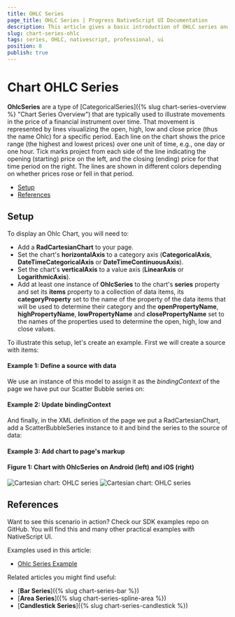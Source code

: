 ```yaml
---
title: OHLC Series
page_title: OHLC Series | Progress NativeScript UI Documentation
description: This article gives a basic introduction of OHLC series and continues with a sample scenario of how OHLC series are used.
slug: chart-series-ohlc
tags: series, OHLC, nativescript, professional, ui
position: 8
publish: true
---
```


# Chart OHLC Series

**OhlcSeries** are a type of [CategoricalSeries]({% slug chart-series-overview %} "Chart Series Overview") that are typically used to illustrate movements in the price of a financial instrument over time. That movement is represented by lines visualizing the open, high, low and close price (thus the name Ohlc) for a specific period. Each line on the chart shows the price range (the highest and lowest prices) over one unit of time, e.g., one day or one hour. Tick marks project from each side of the line indicating the opening (starting) price on the left, and the closing (ending) price for that time period on the right. The lines are shown in different colors depending on whether prices rose or fell in that period.

* [Setup](#setup)
* [References](#references)

## Setup

To display an Ohlc Chart, you will need to:
* Add a **RadCartesianChart** to your page.
* Set the chart's **horizontalAxis** to a category axis (**CategoricalAxis**, **DateTimeCategoricalAxis** or **DateTimeContinuousAxis**).
* Set the chart's **verticalAxis** to a value axis (**LinearAxis** or **LogarithmicAxis**).
* Add at least one instance of **OhlcSeries**  to the chart's **series** property and set its **items** property to a collection of data items, its **categoryProperty** set to the name of the property of the data items that will be used to determine their category and the **openPropertyName**, **highPropertyName**, **lowPropertyName** and **closePropertyName** set to the names of the properties used to determine the open, high, low and close values.

To illustrate this setup, let's create an example. First we will create a source with items:

#### Example 1: Define a source with data

<snippet id='ohlc-data-model'/>

We use an instance of this model to assign it as the *bindingContext* of the page we have put our Scatter Bubble series on:

#### Example 2: Update bindingContext

<snippet id='binding-context-ohlc-series'/>

And finally, in the XML definition of the page we put a RadCartesianChart, add a ScatterBubbleSeries instance to it and bind the series to the source of data:

#### Example 3: Add chart to page's markup

<snippet id='ohlc-series'/>

#### Figure 1: Chart with OhlcSeries on Android (left) and iOS (right)

![Cartesian chart: OHLC series](../../../../img/ns_ui/ohlc_series_android.png " Ohlc series on Android.") ![Cartesian chart: OHLC series](../../../../img/ns_ui/ohlc_series_ios.png "Ohlc series on iOS.")

## References

Want to see this scenario in action?
Check our SDK examples repo on GitHub. You will find this and many other practical examples with NativeScript UI.

Examples used in this article:

* [Ohlc Series Example](https://github.com/NativeScript/nativescript-ui-samples/tree/master/chart/app/examples/series/financial)

Related articles you might find useful:

* [**Bar Series**]({% slug chart-series-bar %})
* [**Area Series**]({% slug chart-series-spline-area %})
* [**Candlestick Series**]({% slug chart-series-candlestick %})

